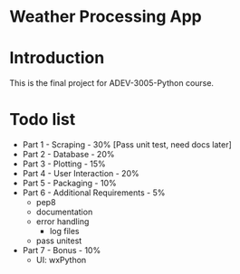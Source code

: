 # Weather Processing App

# Introduction
This is the final project for ADEV-3005-Python course.

# Todo list
* Part 1 - Scraping - 30% [Pass unit test, need docs later]
* Part 2 - Database - 20%
* Part 3 - Plotting - 15%
* Part 4 - User Interaction - 20%
* Part 5 - Packaging - 10%
* Part 6 - Additional Requirements - 5%
    - pep8
    - documentation
    - error handling
        - log files
    - pass unitest
* Part 7 - Bonus - 10%
    - UI: wxPython

